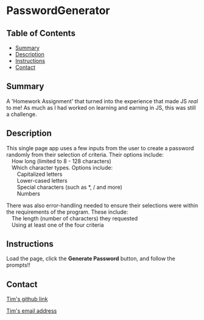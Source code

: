 # PasswordGenerator

## Table of Contents

- [Summary](#Summary)
- [Description](#Description)
- [Instructions](#instructions)
- [Contact](#Contact)

## Summary
A 'Homework Assignment' that turned into the experience that made JS *real* to me!  As much as I had worked on learning and earning in JS, this was still a challenge.

## Description
This single page app uses a few inputs from the user to create a password randomly from their selection of criteria.  Their options include:  
&emsp;How long (limited to 8 - 128 characters)  
&emsp;Which character types.  Options include:  
&emsp;&emsp;Capitalized letters  
&emsp;&emsp;Lower-cased letters  
&emsp;&emsp;Special characters (such as *, / and more)  
&emsp;&emsp;Numbers  

There was also error-handling needed to ensure their selections were within the requirements of the program. These include:  
&emsp;The length (number of characters) they requested  
&emsp;Using at least one of the four criteria

## Instructions

Load the page, click the **Generate Password** button, and follow the prompts!!  

## Contact
[Tim's github link][github_link]

[Tim's email address][tims_email]

[github_link]: https://www.github.com/TimMcMullan
[tims_email]: mailto:mcmullant@gmail.com

